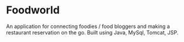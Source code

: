 # Foodworld

An application for connecting foodies / food bloggers and making a restaurant reservation on the go. Built using Java, MySql, Tomcat, JSP.
